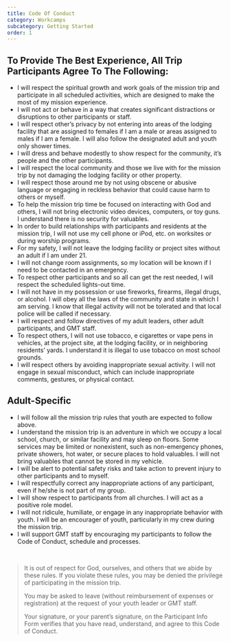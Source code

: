 ```yaml
---
title: Code Of Conduct
category: Workcamps
subcategory: Getting Started
order: 1
---
```


## To Provide The Best Experience, All Trip Participants Agree To The Following:

* I will respect the spiritual growth and work goals of the mission trip and participate in all scheduled activities, which are designed to make the most of my mission experience.&nbsp;
* I will not act or behave in a way that creates significant distractions or disruptions to other participants or staff.&nbsp;
* I will respect other’s privacy by not entering into areas of the lodging facility that are assigned to females if I am a male or areas assigned to males if I am a female. I will also follow the designated adult and youth only shower times.&nbsp;
* I will dress and behave modestly to show respect for the community, it’s people and the other participants.&nbsp;
* I will respect the local community and those we live with for the mission trip by not damaging the lodging facility or other property.&nbsp;
* I will respect those around me by not using obscene or abusive language or engaging in reckless behavior that could cause harm to others or myself.&nbsp;
* To help the mission trip time be focused on interacting with God and others, I will not bring electronic video devices, computers, or toy guns. I understand there is no security for valuables.&nbsp;
* In order to build relationships with participants and residents at the mission trip, I will not use my cell phone or iPod, etc. on worksites or during worship programs.&nbsp;
* For my safety, I will not leave the lodging facility or project sites without an adult if I am under 21.&nbsp;
* I will not change room assignments, so my location will be known if I need to be contacted in an emergency.&nbsp;
* To respect other participants and so all can get the rest needed, I will respect the scheduled lights-out time.&nbsp;
* I will not have in my possession or use fireworks, firearms, illegal drugs, or alcohol. I will obey all the laws of the community and state in which I am serving. I know that illegal activity will not be tolerated and that local police will be called if necessary.&nbsp;
* I will respect and follow directives of my adult leaders, other adult participants, and GMT staff.&nbsp;
* To respect others, I will not use tobacco, e cigarettes or vape pens in vehicles, at the project site, at the lodging facility, or in neighboring residents’ yards. I understand it is illegal to use tobacco on most school grounds.&nbsp;
* I will respect others by avoiding inappropriate sexual activity. I will not engage in sexual misconduct, which can include inappropriate comments, gestures, or physical contact.&nbsp;

## Adult-Specific&nbsp;

* I will follow all the mission trip rules that youth are expected to follow above.&nbsp;
* I understand the mission trip is an adventure in which we occupy a local school, church, or similar facility and may sleep on floors. Some services may be limited or nonexistent, such as non-emergency phones, private showers, hot water, or secure places to hold valuables. I will not bring valuables that cannot be stored in my vehicle.&nbsp;
* I will be alert to potential safety risks and take action to prevent injury to other participants and to myself.&nbsp;
* I will respectfully correct any inappropriate actions of any participant, even if he/she is not part of my group.&nbsp;
* I will show respect to participants from all churches. I will act as a positive role model.&nbsp;
* I will not ridicule, humiliate, or engage in any inappropriate behavior with youth. I will be an encourager of youth, particularly in my crew during the mission trip.&nbsp;
* I will support GMT staff by encouraging my participants to follow the Code of Conduct, schedule and processes.&nbsp;

&nbsp;

> It is out of respect for God, ourselves, and others that we abide by these rules. If you violate these rules, you may be denied the privilege of participating in the mission trip.&nbsp;
>
>
> You may be asked to leave (without reimbursement of expenses or registration) at the request of your youth leader or GMT staff.&nbsp;
>
>
> Your signature, or your parent’s signature, on the Participant Info Form verifies that you have read, understand, and agree to this Code of Conduct.
